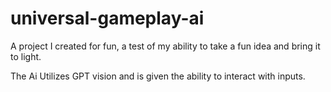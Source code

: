 # universal-gameplay-ai
A project I created for fun, a test of my ability to take a fun idea and bring it to light.

The Ai Utilizes GPT vision and is given the ability to interact with inputs.
